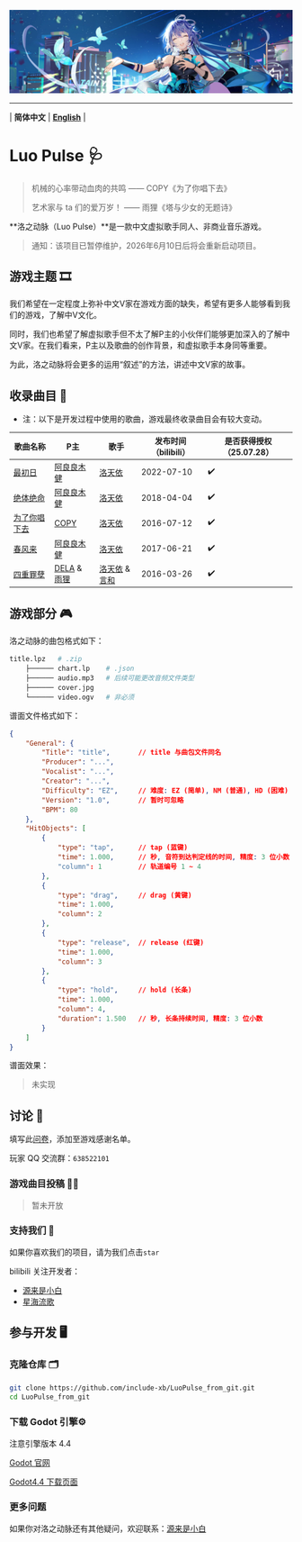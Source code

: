 ![1714709371529](ReadmeAssets\1714709371529.jpg)

---

\| **简体中文** | **[English](README_en.md)** |

# Luo Pulse 🩺

> 机械的心率带动血肉的共鸣		—— COPY《为了你唱下去》
>
> 艺术家与 ta 们的爱万岁！			  —— 雨狸《塔与少女的无题诗》

**洛之动脉（Luo Pulse）**是一款中文虚拟歌手同人、非商业音乐游戏。

> 通知：该项目已暂停维护，2026年6月10日后将会重新启动项目。

## 游戏主题 🎞️

我们希望在一定程度上弥补中文V家在游戏方面的缺失，希望有更多人能够看到我们的游戏，了解中V文化。

同时，我们也希望了解虚拟歌手但不太了解P主的小伙伴们能够更加深入的了解中文V家。在我们看来，P主以及歌曲的创作背景，和虚拟歌手本身同等重要。

为此，洛之动脉将会更多的运用“叙述”的方法，讲述中文V家的故事。

## 收录曲目 🎹

- 注：以下是开发过程中使用的歌曲，游戏最终收录曲目会有较大变动。

| 歌曲名称                                                     | P主                                                          | 歌手                                                      | 发布时间（bilibili） | 是否获得授权（25.07.28） |
| ------------------------------------------------------------ | ------------------------------------------------------------ | --------------------------------------------------------- | -------------------- | ------------------------ |
| [最初日](https://www.bilibili.com/video/BV1RB4y1i7Qv/?vd_source=dfcfa9860eb55a98f868b5b13704612f) | [阿良良木健](https://space.bilibili.com/112428)              | [洛天依](https://space.bilibili.com/36081646)             | 2022-07-10           | ✔️                        |
| [绝体绝命](https://www.bilibili.com/video/BV1HW411T741/?vd_source=dfcfa9860eb55a98f868b5b13704612f) | [阿良良木健](https://space.bilibili.com/112428)              | [洛天依](https://space.bilibili.com/36081646)             | 2018-04-04           | ✔️                        |
| [为了你唱下去](https://www.bilibili.com/video/BV1ts411y7FY/?vd_source=dfcfa9860eb55a98f868b5b13704612f) | [COPY](https://space.bilibili.com/396194)                    | [洛天依](https://space.bilibili.com/36081646)             | 2016-07-12           | ✔️                        |
| [春风来](https://www.bilibili.com/video/BV1vx411h7dV/?vd_source=dfcfa9860eb55a98f868b5b13704612f) | [阿良良木健](https://space.bilibili.com/112428)              | [洛天依](https://space.bilibili.com/36081646)             | 2017-06-21           | ✔️                        |
| [四重罪孽](https://www.bilibili.com/video/BV1us411X7hb/?vd_source=dfcfa9860eb55a98f868b5b13704612f) | [DELA](https://space.bilibili.com/358606) & [雨狸](https://space.bilibili.com/605473) | [洛天依]() & [言和](https://space.bilibili.com/406948276) | 2016-03-26           | ✔️                        |

## 游戏部分 🎮

洛之动脉的曲包格式如下：

```bash
title.lpz	# .zip
	├────── chart.lp	# .json
	├────── audio.mp3	# 后续可能更改音频文件类型
	├────── cover.jpg
	└────── video.ogv	# 非必须
```

谱面文件格式如下：

```json
{
    "General": {
        "Title": "title",		// title 与曲包文件同名
        "Producer": "...",
        "Vocalist": "...",
        "Creator": "...",
        "Difficulty": "EZ",		// 难度: EZ (简单), NM (普通), HD (困难)
        "Version": "1.0",		// 暂时可忽略
        "BPM": 80
    },
    "HitObjects": [
        {
            "type": "tap",		// tap (蓝键)
            "time": 1.000,		// 秒, 音符到达判定线的时间, 精度: 3 位小数
            "column": 1			// 轨道编号 1 ~ 4
        },
        {
            "type": "drag",		// drag (黄键)
            "time": 1.000,
            "column": 2
        },
        {
            "type": "release",	// release (红键)
            "time": 1.000,
            "column": 3
        },
        {
            "type": "hold",		// hold (长条)
            "time": 1.000,
            "column": 4,
            "duration": 1.500	// 秒, 长条持续时间, 精度: 3 位小数
        }
    ]
}
```

谱面效果：

> 未实现



## 讨论 📅

填写此[问卷](https://www.wjx.top/vm/wpPPzRs.aspx)，添加至游戏感谢名单。

玩家 QQ 交流群：`638522101`

### 游戏曲目投稿 📄📌

> 暂未开放

### 支持我们 💌

如果你喜欢我们的项目，请为我们点击`star`

bilibili 关注开发者：

- [源来是小白](https://space.bilibili.com/1640232445) 
- [星海流歌](https://space.bilibili.com/1913343200)

## 参与开发 🖥️

### 克隆仓库 🗂️

```bash
git clone https://github.com/include-xb/LuoPulse_from_git.git
cd LuoPulse_from_git
```

### 下载 Godot 引擎⚙️

注意引擎版本 4.4

[Godot 官网](https://godotengine.org/)

[Godot4.4 下载页面](https://godotengine.org/download/windows/)

### 更多问题

如果你对洛之动脉还有其他疑问，欢迎联系：[源来是小白](https://space.bilibili.com/1640232445)